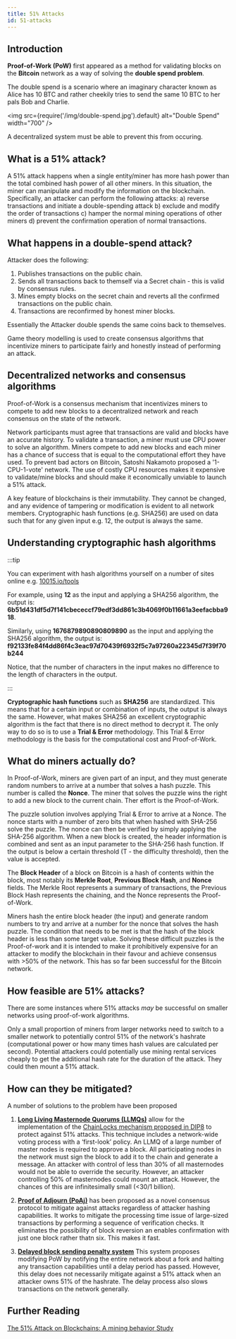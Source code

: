```yaml
---
title: 51% Attacks
id: 51-attacks
---
```


## Introduction

**Proof-of-Work (PoW)** first appeared as a method for validating blocks on the **Bitcoin** network as a way of solving the **double spend problem**. 

The double spend is a scenario where an imaginary character known as Alice has 10 BTC and rather cheekily tries to send the same 10 BTC to her pals Bob and Charlie.
 
<img src={require('/img/double-spend.jpg').default} alt="Double Spend" width="700" />

A decentralized system must be able to prevent this from occuring.

## What is a 51% attack?

A 51% attack happens when a single entity/miner has more hash power than the total combined hash power of all other miners. In this situation, the miner can manipulate and modify the information on the blockchain. Specifically, an attacker can perform the following attacks:
a) reverse transactions and initiate a double-spending attack
b) exclude and modify the order of transactions 
c) hamper the normal mining operations of other miners
d) prevent the confirmation operation of normal transactions.  

## What happens in a double-spend attack?

Attacker does the following: 

1. Publishes transactions on the public chain.
2. Sends all transactions back to themself via a Secret chain - this is valid by consensus rules.
3. Mines empty blocks on the secret chain and reverts all the confirmed transactions on the public chain. 
4. Transactions are reconfirmed by honest miner blocks. 

Essentially the Attacker double spends the same coins back to themselves. 

Game theory modelling is used to create consensus algorithms that incentivize miners to participate fairly and honestly instead of performing an attack. 

## Decentralized networks and consensus algorithms

Proof-of-Work is a consensus mechanism that incentivizes miners to compete to add new blocks to a decentralized network and reach consensus on the state of the network. 

Network participants must agree that transactions are valid and blocks have an accurate history. To validate a transaction, a miner must use CPU power to solve an algorithm. Miners compete to add new blocks and each miner has a chance of success that is equal to the computational effort they have used. To prevent bad actors on Bitcoin, Satoshi Nakamoto proposed a '1-CPU-1-vote' network. The use of costly CPU resources makes it expensive to validate/mine blocks and should make it economically unviable to launch a 51% attack.

A key feature of blockchains is their immutability. They cannot be changed, and any evidence of tampering or modification is evident to all network members. Cryptographic hash functions (e.g. SHA256) are used on data such that for any given input e.g. 12, the output is always the same. 


## Understanding cryptographic hash algorithms

:::tip

You can experiment with hash algorithms yourself on a number of sites online e.g. [10015.io/tools](https://10015.io/tools/sha256-encrypt-decrypt)

For example, using **12** as the input and applying a SHA256 algorithm, the output is:   **6b51d431df5d7f141cbececcf79edf3dd861c3b4069f0b11661a3eefacbba918**.

Similarly, using **1676879890890809890** as the input and applying the SHA256 algorithm, the output is:
**f92133fe84f4dd86f4c3eac97d70439f6932f5c7a97260a22345d7f39f70b244**

Notice, that the number of characters in the input makes no difference to the length of characters in the output. 

:::

**Cryptographic hash functions** such as **SHA256** are standardized. This means that for a certain input or combination of inputs, the output is always the same. However, what makes SHA256 an excellent cryptographic algorithm is the fact that there is no direct method to decrypt it. The only way to do so is to use a **Trial & Error** methodology. This Trial & Error methodology is the basis for the computational cost and Proof-of-Work. 

## What do miners actually do?

In Proof-of-Work, miners are given part of an input, and they must generate random numbers to arrive at a number that solves a hash puzzle. This number is called the **Nonce**. The miner that solves the puzzle wins the right to add a new block to the current chain. Ther effort is the Proof-of-Work.

The puzzle solution involves applying Trial & Error to arrive at a Nonce. The nonce starts with a number of zero bits that when hashed with SHA-256 solve the puzzle. The nonce can then be verified by simply applying the SHA-256 algorithm. When a new block is created, the header information is combined and sent as an input parameter to the SHA-256 hash function. If the output is below a certain threshold (T - the difficulty threshold), then the value is accepted.

The **Block Header** of a block on Bitcoin is a hash of contents within the block, most notably its **Merkle Root**, **Previous Block Hash**, and **Nonce** fields. The Merkle Root represents a summary of transactions, the Previous Block Hash represents the chaining, and the Nonce represents the Proof-of-Work.

Miners hash the entire block header (the input) and generate random numbers to try and arrive at a number for the nonce that solves the hash puzzle. The condition that needs to be met is that the hash of the block header is less than some target value. Solving these difficult puzzles is the Proof-of-work and it is intended to make it prohibitively expensive for an attacker to modify the blockchain in their favour and achieve consensus with >50% of the network. This has so far been successful for the Bitcoin network. 

## How feasible are 51% attacks?

There are some instances where 51% attacks *may* be successful on smaller networks using proof-of-work algorithms. 

Only a small proportion of miners from larger networks need to switch to a smaller network to potentially control 51% of the network's hashrate (computational power or how many times hash values are calculated per second). Potential attackers could potentially use mining rental services cheaply to get the additional hash rate for the duration of the attack. They could then mount a 51% attack.

## How can they be mitigated?

A number of solutions to the problem have been proposed 

1. [**Long Living Masternode Quorums (LLMQs)**](https://github.com/dashpay/dips/blob/master/dip-0006.md) allow for the implementation of the [ChainLocks mechanism proposed in DIP8](https://github.com/dashpay/dips/blob/master/dip-0008.md) to protect against 51% attacks. This technique includes a network-wide voting process with a ‘first-look’ policy. An LLMQ of a large number of master nodes is required to approve a block. All participating nodes in the network must sign the block to add it to the chain and generate a message. An attacker with control of less than 30% of all masternodes would not be able to override the security. However, an attacker controlling 50% of masternodes could mount an attack. However, the chances of this are infinitesimally small (<30/1 billion).

2. [**Proof of Adjourn (PoAj)**](https://www.mdpi.com/2076-3417/10/18/6607/htm#:~:text=We%20propose%20Proof%20of%20Adjourn%20(PoAj)%2C%20a%20novel%20approach,%2Dsized%20low%2Dfees%20transactions.) has been proposed as a novel consensus protocol to mitigate against attacks regardless of attacker hashing capabilities. It works to mitigate the processing time issue of large-sized transactions by performing a sequence of verification checks. It eliminates the possibility of block reversion an enables confirmation with just one block rather thatn six. This makes it fast. 

3. [**Delayed block sending penalty system**](https://www.horizen.io/assets/files/A-Penalty-System-for-Delayed-Block-Submission-by-Horizen.pdf) This system proposes modifying PoW by notifying the entire network about a fork and halting any transaction capabilities until a delay period has passed. However, this delay does not necessarily mitigate against a 51% attack when an attacker owns 51% of the hashrate. The delay process also slows transactions on the network generally. 

## Further Reading

[The 51% Attack on Blockchains: A mining behavior Study](https://ieeexplore.ieee.org/stamp/stamp.jsp?arnumber=9567686)




